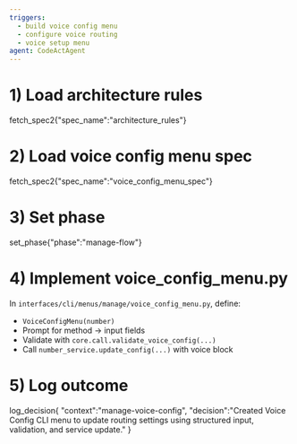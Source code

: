 ```yaml
---
triggers:
  - build voice config menu
  - configure voice routing
  - voice setup menu
agent: CodeActAgent
---
```


# 1) Load architecture rules
fetch_spec2{"spec_name":"architecture_rules"}

# 2) Load voice config menu spec
fetch_spec2{"spec_name":"voice_config_menu_spec"}

# 3) Set phase
set_phase{"phase":"manage-flow"}

# 4) Implement voice_config_menu.py
In `interfaces/cli/menus/manage/voice_config_menu.py`, define:
- `VoiceConfigMenu(number)`
- Prompt for method → input fields
- Validate with `core.call.validate_voice_config(...)`
- Call `number_service.update_config(...)` with voice block

# 5) Log outcome
log_decision{
  "context":"manage-voice-config",
  "decision":"Created Voice Config CLI menu to update routing settings using structured input, validation, and service update."
}
